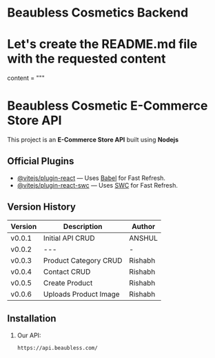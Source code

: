 # Beaubless Cosmetics Backend

# Let's create the README.md file with the requested content

content = """

# Beaubless Cosmetic E-Commerce Store API

This project is an **E-Commerce Store API** built using **Nodejs** 

## Official Plugins

- [@vitejs/plugin-react](https://github.com/vitejs/vite-plugin-react) — Uses [Babel](https://babeljs.io/) for Fast Refresh.
- [@vitejs/plugin-react-swc](https://github.com/vitejs/vite-plugin-react-swc) — Uses [SWC](https://swc.rs/) for Fast Refresh.

## Version History

| Version | Description                                    | Author |
| ------- | ---------------------------------------------- | ------ |
| v0.0.1  | Initial API CRUD                               | ANSHUL  |
| v0.0.2  | ---                                            | -       |
| v0.0.3  | Product Category CRUD                          | Rishabh |
| v0.0.4  | Contact CRUD                                   | Rishabh |
| v0.0.5  | Create Product                                 | Rishabh |
| v0.0.6  | Uploads Product Image                          | Rishabh |

## Installation

1. Our API:
   ```bash
   https://api.beaubless.com/

   ```
